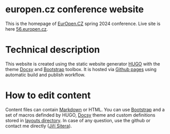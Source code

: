 # europen.cz conference website
This is the homepage of [EurOpen.CZ](https://www.europen.cz/) spring 2024 conference. Live site is here [56.europen.cz](https://56.europen.cz/).

# Technical description
This website is created using the static website generator [HUGO](https://gohugo.io) with the theme [Docsy](https://www.docsy.dev/) and [Bootstrap](https://getbootstrap.com/) toolbox. It is hosted via [Github pages](https://pages.github.com/) using automatic build and publish workflow.

# How to edit content
Content files can contain [Markdown](https://www.markdownguide.org/tools/hugo/) or HTML. You can use [Bootstrap](https://getbootstrap.com/) and a set of macros definded by HUGO, [Docsy](https://www.docsy.dev/) theme and custom definitions stored in [layouts directory](https://github.com/europen-cz/europen-cz.github.io/tree/main/layouts). In case of any question, use the github or contact me directly ([Jiří Sitera](https://siterovi.cz/jiri/)).
